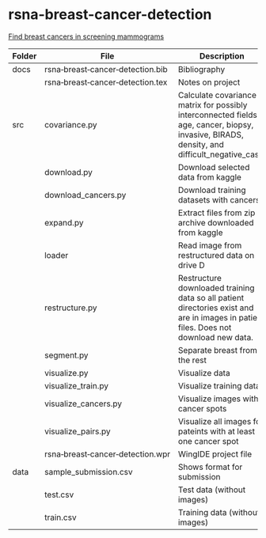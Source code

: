 # rsna-breast-cancer-detection
[Find breast cancers in screening mammograms](https://www.kaggle.com/competitions/rsna-breast-cancer-detection/leaderboard)

Folder|File|Description
------|---------------------------------|--------------------------------
docs|rsna&#8209;breast&#8209;cancer&#8209;detection.bib|Bibliography
&nbsp;|rsna&#8209;breast&#8209;cancer&#8209;detection.tex|Notes on project
src|covariance.py|Calculate covariance matrix for possibly interconnected fields: age, cancer, biopsy, invasive, BIRADS, density, and difficult_negative_case.
&nbsp;|download.py|Download selected data from kaggle
&nbsp;|download_cancers.py|Download training datasets with cancers
&nbsp;|expand.py|Extract files from zip archive downloaded from kaggle
&nbsp;|loader|Read image from restructured data on drive D
&nbsp;|restructure.py| Restructure downloaded training data so all patient directories exist and are in images in patient files.   Does not download new data.
&nbsp;|segment.py|Separate breast from the rest
&nbsp;|visualize.py|Visualize data
&nbsp;|visualize_train.py|Visualize training data
&nbsp;|visualize_cancers.py|Visualize images with cancer spots
&nbsp;|visualize_pairs.py|Visualize all images for pateints with at least one cancer spot
&nbsp;|rsna&#8209;breast&#8209;cancer&#8209;detection.wpr|WingIDE project file
data|sample_submission.csv|Shows format for submission
&nbsp;|test.csv|Test data (without images)
&nbsp;|train.csv|Training data (without images)
